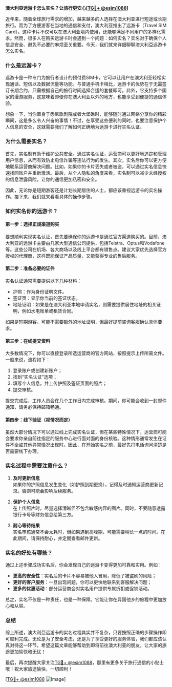 **澳大利亞远游卡怎么实名？让旅行更安心[[TG💪+ @esim1088](https://t.me/s/esim1088)]**

近年来，随着全球旅行需求的增加，越来越多的人选择在澳大利亚进行短途或长期旅行。而为了方便游客在当地的通信和支付，澳大利亚推出了远游卡（Travel SIM Card）。这种卡片不仅可以在澳大利亚境内使用，还能够满足不同用户的多样化需求。然而，很多人在购买远游卡时会遇到一个问题：如何实名？实名对于确保个人信息安全、避免不必要的麻烦至关重要。今天，我们就来详细聊聊澳大利亞远游卡怎么实名。

### **什么是远游卡？**

远游卡是一种专门为旅行者设计的预付费SIM卡，它可以让用户在澳大利亚轻松实现通话、短信以及数据流量等功能。与普通手机卡相比，远游卡的优势在于无需签订长期合约，只需根据自己的旅行时间选择合适的套餐即可。此外，它支持多个国家的漫游服务，这意味着即便你在澳大利亚以外的地方，也能享受到便捷的通信体验。

想象一下，当你置身于悉尼歌剧院或者大堡礁时，能够随时通过网络分享你的精彩瞬间，这是多么令人兴奋的事情！不过，在享受这些便利的同时，也要注意保护个人信息的安全，这就需要我们了解如何正确地为远游卡进行实名认证。

### **为什么需要实名？**

首先，实名制有助于维护公共安全。通过实名认证，运营商可以更好地追踪和管理用户信息，从而有效防止电信诈骗等违法行为的发生。其次，实名后你可以更方便地联系运营商解决问题。比如，如果你的卡片丢失或者被盗，可以通过实名信息快速找回账户并重新激活。最后，从个人隐私的角度来看，实名制可以减少未经授权的信息泄露风险，让你的通信更加私密和安全。

因此，无论你是短期游客还是计划长期居住的人士，都应该重视远游卡的实名操作。接下来，我们就来看看具体的操作步骤。

### **如何实名你的远游卡？**

#### **第一步：选择正规渠道购买**
要想顺利实现实名认证，首先要确保你的远游卡是通过官方渠道购买的。目前，澳大利亚的远游卡主要由几家大型通信公司提供，包括Telstra、Optus和Vodafone等。这些公司在机场、各大商场以及线上平台都有销售点。建议大家优先选择官方授权的代理商，这样既能保证产品质量，又能获得专业的售后服务。

#### **第二步：准备必要的证件**
实名认证通常需要提供以下几种材料：
- 护照：作为身份证明文件。
- 签证页：显示你当前的签证状态。
- 地址证明：如果是在澳大利亚本地申请实名，则需要提供居住地址的相关证明，例如水电账单或租赁合同。

如果是短期游客，可能不需要额外的地址证明，但最好提前咨询客服确认具体要求。

#### **第三步：在线提交资料**
大多数情况下，你可以直接登录所选运营商的官方网站，按照提示上传所需文件。一般来说，流程如下：
1. 登录账户或创建新账户；
2. 找到“实名认证”选项；
3. 填写个人信息，并上传护照及签证页面的照片；
4. 提交审核。

提交完成后，工作人员会在几个工作日内完成审核。期间，你可能会收到一封邮件通知，请务必保持邮箱畅通。

#### **第四步：线下验证（视情况而定）**
虽然大部分情况下可以通过线上完成实名认证，但在某些特殊情况下，运营商可能会要求你亲自前往指定的服务中心进行面对面的身份核验。这种情形通常发生在证件不全或其他异常情况出现时。因此，在开始实名之前，最好先打电话询问清楚是否需要线下办理。

### **实名过程中需要注意什么？**

1. **及时更新信息**  
   如果你的护照信息发生变化（如护照到期更换），记得及时通知运营商更新记录。否则可能会影响后续服务。

2. **保护个人信息**  
   在上传照片时，尽量选择清晰但不包含敏感内容的图片。同时，不要随意透露银行卡号等财务信息给第三方。

3. **耐心等待结果**  
   实名审核通常不会太耗时，但如果遇到高峰期，可能需要稍长一点的时间。在此期间，请保持耐心，并定期查看邮件更新。

### **实名的好处有哪些？**

通过上述步骤成功实名后，你会发现自己的远游卡变得更加可靠和实用。例如：
- **更高的安全性**：实名后的卡片不容易被他人冒用，降低了被盗刷的风险；
- **更好的客户服务**：一旦出现问题，你可以更快地联系到客服解决问题；
- **更多的优惠活动**：部分运营商会对实名用户提供专属折扣或促销活动。

总之，实名不仅是一种责任，也是一种保障。它能让你在异国他乡的旅程中更加放心和从容。

### **总结**

综上所述，澳大利亞远游卡的实名过程其实并不复杂，只要按照正确的步骤操作即可顺利完成。无论是为了安全考虑，还是为了享受更好的服务体验，我们都应该认真对待这一环节。希望这篇文章能够帮助到即将前往澳大利亚的朋友，让大家的旅途更加愉快和无忧！

最后，再次提醒大家关注[TG💪+ @esim1088](https://t.me/s/esim1088)，那里有更多关于旅行通信的小贴士哦！祝大家旅途愉快，一切顺利！

[[TG💪+ @esim1088](https://t.me/s/esim1088) ![Image](https://i.postimg.cc/4NQfJmqS/Snipaste-2025-05-13-00-14-12.png)]